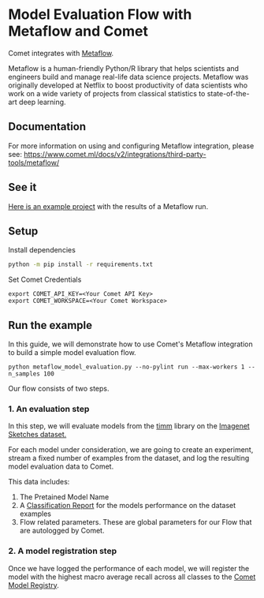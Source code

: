 # Model Evaluation Flow with Metaflow and Comet

Comet integrates with [Metaflow](https://metaflow.org/).

Metaflow is a human-friendly Python/R library that helps scientists and engineers build and manage real-life data science projects. Metaflow was originally developed at Netflix to boost productivity of data scientists who work on a wide variety of projects from classical statistics to state-of-the-art deep learning.

## Documentation

For more information on using and configuring Metaflow integration, please see: https://www.comet.ml/docs/v2/integrations/third-party-tools/metaflow/

## See it

[Here is an example project](https://www.comet.com/team-comet-ml/comet-example-metaflow-model-evaluation/view/oq9fv1aJFAzkJJXhqQHcmS62D/panels) with the results of a Metaflow run.

## Setup

Install dependencies

```bash
python -m pip install -r requirements.txt
```

Set Comet Credentials

```shell
export COMET_API_KEY=<Your Comet API Key>
export COMET_WORKSPACE=<Your Comet Workspace>
```

## Run the example

In this guide, we will demonstrate how to use Comet's Metaflow integration to build a simple model evaluation flow.

```shell
python metaflow_model_evaluation.py --no-pylint run --max-workers 1 --n_samples 100
```

Our flow consists of two steps.

### 1. An evaluation step

In this step, we will evaluate models from the [timm](https://timm.fast.ai/) library on the [Imagenet Sketches dataset.](https://huggingface.co/datasets/imagenet_sketch)

For each model under consideration, we are going to create an experiment, stream a fixed number of examples from the dataset, and log the resulting model evaluation data to Comet.

This data includes:

1. The Pretained Model Name
2. A [Classification Report](https://scikit-learn.org/stable/modules/generated/sklearn.metrics.classification_report.html#sklearn.metrics.classification_report) for the models performance on the dataset examples
3. Flow related parameters. These are global parameters for our Flow that are autologged by Comet.

### 2. A model registration step

Once we have logged the performance of each model, we will register the model with the highest macro average recall across all classes to the [Comet Model Registry](https://www.comet.com/site/products/machine-learning-model-versioning/).

